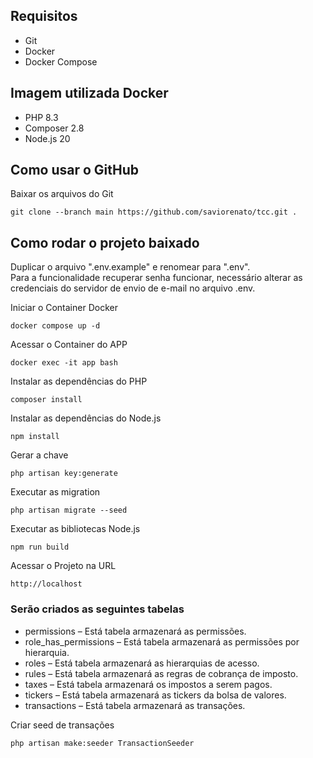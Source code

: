 ## Requisitos

* Git
* Docker
* Docker Compose

## Imagem utilizada Docker

* PHP 8.3
* Composer 2.8
* Node.js 20

## Como usar o GitHub

Baixar os arquivos do Git

```
git clone --branch main https://github.com/saviorenato/tcc.git .
```

## Como rodar o projeto baixado

Duplicar o arquivo ".env.example" e renomear para ".env".<br>
Para a funcionalidade recuperar senha funcionar, necessário alterar as credenciais do servidor de envio de e-mail no arquivo .env.<br>

Iniciar o Container Docker

```
docker compose up -d
```

Acessar o Container do APP

```
docker exec -it app bash
```

Instalar as dependências do PHP

```
composer install
```

Instalar as dependências do Node.js

```
npm install
```

Gerar a chave

```
php artisan key:generate
```

Executar as migration

```
php artisan migrate --seed
```

Executar as bibliotecas Node.js

```
npm run build
```

Acessar o Projeto na URL

```
http://localhost
```

### Serão criados as seguintes tabelas

* permissions – Está tabela armazenará as permissões.
* role_has_permissions – Está tabela armazenará as permissões por hierarquia.
* roles – Está tabela armazenará as hierarquias de acesso.
* rules – Está tabela armazenará as regras de cobrança de imposto.
* taxes – Está tabela armazenará os impostos a serem pagos.
* tickers – Está tabela armazenará as tickers da bolsa de valores.
* transactions – Está tabela armazenará as transações.

Criar seed de transações

```
php artisan make:seeder TransactionSeeder
```
